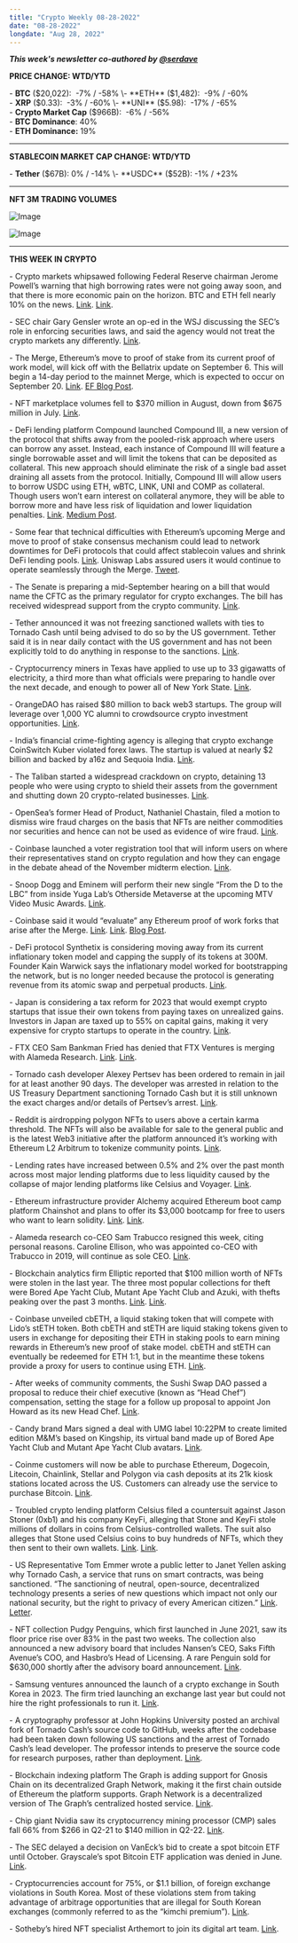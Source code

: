 ```yaml
---
title: "Crypto Weekly 08-28-2022"
date: "08-28-2022"
longdate: "Aug 28, 2022"
---
```


***This week's newsletter co-authored by [@serdave](https://twitter.com/serdave_eth)***

**PRICE CHANGE: WTD/YTD**

\- **BTC** ($20,022):  -7% / -58%  
\- **ETH** ($1,482):  -9% / -60%  
\- **XRP** ($0.33):  -3% / -60%  
\- **UNI** ($5.98):  -17% / -65%  
\- **Crypto Market Cap** ($966B):  -6% / -56%  
\- **BTC Dominance**: 40%  
\- **ETH Dominance:** 19% 



---

**STABLECOIN MARKET CAP CHANGE: WTD/YTD**

\- **Tether** ($67B): 0% / -14%  
\- **USDC** ($52B): -1% / +23%



---

**NFT 3M TRADING VOLUMES**

![Image](/images/08-28-2022-1.png)

![Image](/images/08-28-2022-2.png)

---

**THIS WEEK IN CRYPTO**

\- Crypto markets whipsawed following Federal Reserve chairman Jerome Powell’s warning that high borrowing rates were not going away soon, and that there is more economic pain on the horizon. BTC and ETH fell nearly 10% on the news. [Link](https://www.bloomberg.com/news/articles/2022-08-26/cryptocurrencies-drift-lower-as-bitcoin-settles-in-narrow-range). [Link](https://www.theblock.co/post/165927/markets-whipsaw-following-jerome-powells-hawkish-speech-at-jackson-hole).  
  
\- SEC chair Gary Gensler wrote an op-ed in the WSJ discussing the SEC’s role in enforcing securities laws, and said the agency would not treat the crypto markets any differently. [Link](https://www.wsj.com/articles/the-sec-treats-crypto-like-the-rest-of-the-capital-markets-disclosure-compliance-security-investment-mutual-fund-protections-blockfi-bankruptcy-bitcoin-11660937246).   
  
\- The Merge, Ethereum’s move to proof of stake from its current proof of work model, will kick off with the Bellatrix update on September 6. This will begin a 14-day period to the mainnet Merge, which is expected to occur on September 20. [Link](https://www.theblock.co/post/165477/ethereum-foundation-confirms-september-dates-for-the-merge). [EF Blog Post](https://blog.ethereum.org/2022/08/24/mainnet-merge-announcement).   
  
\- NFT marketplace volumes fell to $370 million in August, down from $675 million in July. [Link](https://www.theblock.co/post/165891/nft-marketplace-volumes-fell-further-in-august).   
  
\- DeFi lending platform Compound launched Compound III, a new version of the protocol that shifts away from the pooled-risk approach where users can borrow any asset. Instead, each instance of Compound III will feature a single borrowable asset and will limit the tokens that can be deposited as collateral. This new approach should eliminate the risk of a single bad asset draining all assets from the protocol. Initially, Compound III will allow users to borrow USDC using ETH, wBTC, LINK, UNI and COMP as collateral. Though users won’t earn interest on collateral anymore, they will be able to borrow more and have less risk of liquidation and lower liquidation penalties. [Link](https://www.coindesk.com/tech/2022/08/26/compounds-upgraded-defi-lending-platform-targets-security-scalability/). [Medium Post](https://medium.com/compound-finance/compound-iii-is-live-a7983dee7e60).   
  
\- Some fear that technical difficulties with Ethereum’s upcoming Merge and move to proof of stake consensus mechanism could lead to network downtimes for DeFi protocols that could affect stablecoin values and shrink DeFi lending pools. [Link](https://www.coindesk.com/business/2022/08/26/the-merge-may-negatively-impact-defi-protocols-stablecoins-report/). Uniswap Labs assured users it would continue to operate seamlessly through the Merge. [Tweet](https://twitter.com/Uniswap/status/1562841245021396994?s=20&t=eeotlHdkAtezUluEELIcPw).  
  
\- The Senate is preparing a mid-September hearing on a bill that would name the CFTC as the primary regulator for crypto exchanges. The bill has received widespread support from the crypto community. [Link](https://www.theblock.co/post/165952/senate-committee-preps-hearing-on-cftc-regime-for-crypto-exchanges-sources).   
  
\- Tether announced it was not freezing sanctioned wallets with ties to Tornado Cash until being advised to do so by the US government. Tether said it is in near daily contact with the US government and has not been explicitly told to do anything in response to the sanctions. [Link](https://www.theblock.co/post/165513/tether-says-its-not-freezing-tornado-cash-until-government-tells-it-to).  
  
\- Cryptocurrency miners in Texas have applied to use up to 33 gigawatts of electricity, a third more than what officials were preparing to handle over the next decade, and enough to power all of New York State. [Link](https://www.bloomberg.com/news/articles/2022-08-26/texas-crypto-rush-may-need-as-much-power-as-entire-state-of-n-y).   
  
\- OrangeDAO has raised $80 million to back web3 startups. The group will leverage over 1,000 YC alumni to crowdsource crypto investment opportunities. [Link](https://techcrunch.com/2022/08/23/y-combinator-80-million-web3-crypto-startup-venture-capital-dao/).   
  
\- India’s financial crime-fighting agency is alleging that crypto exchange CoinSwitch Kuber violated forex laws. The startup is valued at nearly $2 billion and backed by a16z and Sequoia India. [Link](https://techcrunch.com/2022/08/25/india-authority-is-searching-offices-of-a16z-backed-coinswitch-kuber/).   
  
\- The Taliban started a widespread crackdown on crypto, detaining 13 people who were using crypto to shield their assets from the government and shutting down 20 crypto-related businesses. [Link](https://www.theblock.co/post/166017/taliban-cracks-down-on-crypto-a-year-after-seizing-control-in-afghanistan-bloomberg).   
  
\- OpenSea’s former Head of Product, Nathaniel Chastain, filed a motion to dismiss wire fraud charges on the basis that NFTs are neither commodities nor securities and hence can not be used as evidence of wire fraud. [Link](https://www.theblock.co/post/164825/former-opensea-employee-accused-of-insider-trading-files-motion-to-dismiss-indictment).   
  
\- Coinbase launched a voter registration tool that will inform users on where their representatives stand on crypto regulation and how they can engage in the debate ahead of the November midterm election. [Link](https://decrypt.co/108284/coinbase-launches-voter-registration-tool-ahead-of-november-elections).   
  
\- Snoop Dogg and Eminem will perform their new single “From the D to the LBC” from inside Yuga Lab’s Otherside Metaverse at the upcoming MTV Video Music Awards. [Link](https://decrypt.co/108264/snoop-dogg-and-eminem-to-bring-bored-ape-nfts-to-vmas-in-otherside-metaverse-performance).   
  
\- Coinbase said it would “evaluate” any Ethereum proof of work forks that arise after the Merge. [Link](https://www.coindesk.com/business/2022/08/26/coinbase-pledges-to-evaluate-forked-ethereum-tokens-in-update-to-merge-policy/). [Link](https://www.theblock.co/post/166019/coinbase-is-open-to-listing-ethereum-pow-fork-assets). [Blog Post](https://blog.coinbase.com/the-ethereum-merge-is-coming-heres-what-you-need-to-know-5f3b3045aab2).   
  
\- DeFi protocol Synthetix is considering moving away from its current inflationary token model and capping the supply of its tokens at 300M. Founder Kain Warwick says the inflationary model worked for bootstrapping the network, but is no longer needed because the protocol is generating revenue from its atomic swap and perpetual products. [Link](https://www.coindesk.com/tech/2022/08/26/defi-platform-synthetixs-founder-proposes-capping-token-supply-at-300m-heres-why/).   
  
\- Japan is considering a tax reform for 2023 that would exempt crypto startups that issue their own tokens from paying taxes on unrealized gains. Investors in Japan are taxed up to 55% on capital gains, making it very expensive for crypto startups to operate in the country. [Link](https://www.coindesk.com/policy/2022/08/26/japan-looks-at-corporate-crypto-tax-breaks-to-entice-startups-report/).   
  
\- FTX CEO Sam Bankman Fried has denied that FTX Ventures is merging with Alameda Research. [Link](https://decrypt.co/108275/ftx-alameda-venture-vc-merger). [Link](https://www.bloomberg.com/news/articles/2022-08-25/sam-bankman-fried-s-ftx-and-alameda-merge-their-vc-operations).   
  
\- Tornado cash developer Alexey Pertsev has been ordered to remain in jail for at least another 90 days. The developer was arrested in relation to the US Treasury Department sanctioning Tornado Cash but it is still unknown the exact charges and/or details of Pertsev’s arrest. [Link](https://decrypt.co/108229/dutch-judge-orders-tornado-developer-stay-jail-3-more-months).   
  
\- Reddit is airdropping polygon NFTs to users above a certain karma threshold. The NFTs will also be available for sale to the general public and is the latest Web3 initiative after the platform announced it’s working with Ethereum L2 Arbitrum to tokenize community points. [Link](https://decrypt.co/108249/reddit-airdropping-free-polygon-nft-hardcore-users).  
  
\- Lending rates have increased between 0.5% and 2% over the past month across most major lending platforms due to less liquidity caused by the collapse of major lending platforms like Celsius and Voyager. [Link](https://www.theblock.co/post/165000/crypto-lending-platforms-increase-rates-due-to-higher-borrowing-demand).   
  
\- Ethereum infrastructure provider Alchemy acquired Ethereum boot camp platform Chainshot and plans to offer its $3,000 bootcamp for free to users who want to learn solidity. [Link](https://decrypt.co/108243/alchemy-acquires-ethereum-coding-boot-camp-platform-chainshot). [Link](https://techcrunch.com/2022/08/25/crypto-developer-infrastructure-alchemy-acquisition-deal-ma-chainshot-coding-bootcamp/).  
  
\- Alameda research co-CEO Sam Trabucco resigned this week, citing personal reasons. Caroline Ellison, who was appointed co-CEO with Trabucco in 2019, will continue as sole CEO. [Link](https://www.theblock.co/post/165564/alameda-research-co-ceo-trabucco-resigns).   
  
\- Blockchain analytics firm Elliptic reported that $100 million worth of NFTs were stolen in the last year. The three most popular collections for theft were Bored Ape Yacht Club, Mutant Ape Yacht Club and Azuki, with thefts peaking over the past 3 months. [Link](https://www.reuters.com/technology/nfts-worth-100-million-stolen-past-year-elliptic-says-2022-08-24/). [Link](https://www.theblock.co/post/165488/over-100-million-worth-of-nfts-were-stolen-in-the-last-year-elliptic).   
  
\- Coinbase unveiled cbETH, a liquid staking token that will compete with Lido’s stETH token. Both cbETH and stETH are liquid staking tokens given to users in exchange for depositing their ETH in staking pools to earn mining rewards in Ethereum’s new proof of stake model. cbETH and stETH can eventually be redeemed for ETH 1:1, but in the meantime these tokens provide a proxy for users to continue using ETH. [Link](https://www.theblock.co/post/165583/coinbase-unveils-liquid-staking-token-for-ethereum-ahead-of-the-merge).   
  
\- After weeks of community comments, the Sushi Swap DAO passed a proposal to reduce their chief executive (known as “Head Chef”) compensation, setting the stage for a follow up proposal to appoint Jon Howard as its new Head Chef. [Link](https://www.theblock.co/post/166078/sushiswap-reduces-proposed-salary-for-its-head-chef-role-after-community-pushback).   
  
\- Candy brand Mars signed a deal with UMG label 10:22PM to create limited edition M&M’s based on Kingship, its virtual band made up of Bored Ape Yacht Club and Mutant Ape Yacht Club avatars. [Link](https://decrypt.co/108142/bored-apes-melt-in-your-mouth-mms-mars-nft-candy).   
  
\- Coinme customers will now be able to purchase Ethereum, Dogecoin, Litecoin, Chainlink, Stellar and Polygon via cash deposits at its 21k kiosk stations located across the US. Customers can already use the service to purchase Bitcoin. [Link](https://decrypt.co/108139/coinstar-moves-beyond-bitcoin-adding-dogecoin-ethereum-atms).   
  
\- Troubled crypto lending platform Celsius filed a countersuit against Jason Stoner (0xb1) and his company KeyFi, alleging that Stone and KeyFi stole millions of dollars in coins from Celsius-controlled wallets. The suit also alleges that Stone used Celsius coins to buy hundreds of NFTs, which they then sent to their own wallets. [Link](https://www.bloomberg.com/news/articles/2022-08-23/crypto-lender-celsius-accuses-money-manager-of-theft-deceit?srnd=crypto-nft). [Link](https://decrypt.co/108079/celsius-keyfi-jason-stone-countersuit-money-laundering-theft).  
  
\- US Representative Tom Emmer wrote a public letter to Janet Yellen asking why Tornado Cash, a service that runs on smart contracts, was being sanctioned. “The sanctioning of neutral, open-source, decentralized technology presents a series of new questions which impact not only our national security, but the right to privacy of every American citizen.” [Link](https://decrypt.co/108062/privacy-is-normal-tom-emmer-wants-answers-tornado-cash-ban). [Letter](https://twitter.com/RepTomEmmer/status/1562084891247902721?s=20&t=bnTPCR5Ywjh-5oqPLMIVBA).   
  
\- NFT collection Pudgy Penguins, which first launched in June 2021, saw its floor price rise over 83% in the past two weeks. The collection also announced a new advisory board that includes Nansen’s CEO, Saks Fifth Avenue’s COO, and Hasbro’s Head of Licensing. A rare Penguin sold for $630,000 shortly after the advisory board announcement. [Link](https://decrypt.co/107974/pudgy-penguins-ethereum-nfts-pump-83-as-meta-nansen-execs-join-advisory-board).   
  
\- Samsung ventures announced the launch of a crypto exchange in South Korea in 2023. The firm tried launching an exchange last year but could not hire the right professionals to run it. [Link](https://decrypt.co/108211/samsung-slates-crypto-exchange-launch-south-korea-2023-report).   
  
\- A cryptography professor at John Hopkins University posted an archival fork of Tornado Cash’s source code to GitHub, weeks after the codebase had been taken down following US sanctions and the arrest of Tornado Cash’s lead developer. The professor intends to preserve the source code for research purposes, rather than deployment. [Link](https://decrypt.co/108159/professor-republishes-tornado-cash-code-following-github-takedown).  
  
\- Blockchain indexing platform The Graph is adding support for Gnosis Chain on its decentralized Graph Network, making it the first chain outside of Ethereum the platform supports. Graph Network is a decentralized version of The Graph’s centralized hosted service. [Link](https://www.coindesk.com/tech/2022/08/25/the-graph-adds-gnosis-chain-to-its-decentralized-blockchain-indexing-protocol/).   
  
\- Chip giant Nvidia saw its cryptocurrency mining processor (CMP) sales fall 66% from $266 in Q2-21 to $140 million in Q2-22. [Link](https://www.coindesk.com/business/2022/08/24/chipmaker-nvidias-crypto-mining-chip-revenue-continues-to-fall/).   
  
\- The SEC delayed a decision on VanEck’s bid to create a spot bitcoin ETF until October. Grayscale’s spot Bitcoin ETF application was denied in June. [Link](https://www.theblock.co/post/165872/sec-delays-decision-on-vanecks-latest-bitcoin-etf-application).   
  
\- Cryptocurrencies account for 75%, or $1.1 billion, of foreign exchange violations in South Korea. Most of these violations stem from taking advantage of arbitrage opportunities that are illegal for South Korean exchanges (commonly referred to as the “kimchi premium”). [Link](https://www.theblock.co/post/165816/crypto-accounts-for-most-foreign-exchange-violations-in-south-korea).   
  
\- Sotheby’s hired NFT specialist Arthemort to join its digital art team. [Link](https://www.theblock.co/post/165301/sothebys-hires-nft-specialist-to-join-digital-art-team).